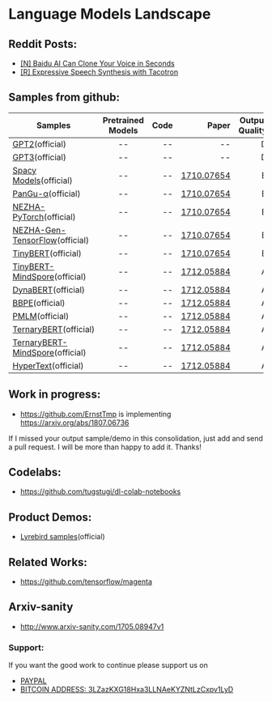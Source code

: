 # Language Models Landscape

## Reddit Posts:

- [[N] Baidu AI Can Clone Your Voice in Seconds](https://www.reddit.com/r/MachineLearning/comments/7zb2jm/n_baidu_ai_can_clone_your_voice_in_seconds/)
- [[R] Expressive Speech Synthesis with Tacotron
](https://www.reddit.com/r/MachineLearning/comments/87klvo/r_expressive_speech_synthesis_with_tacotron/)

## Samples from github:

| Samples       | Pretrained Models           | Code  | Paper  | Output Quality
| ------------- |:---------------------------:| -----:| ------:|------:|
| [GPT2](https://github.com/openai/gpt-2)(official)|--|--|--| D |
| [GPT3](https://github.com/openai/gpt-3)(official)|--|--|--| D |
| [Spacy Models](https://github.com/explosion/spacy-models)(official)|--|--|[1710.07654](https://arxiv.org/pdf/1710.07654.pdf)| B |
| [PanGu-α](https://github.com/huawei-noah/Pretrained-Language-Model/tree/master/PanGu-α)(official)|--|--|[1710.07654](https://arxiv.org/pdf/1710.07654.pdf)| B | [NEZHA-TensorFlow](https://github.com/huawei-noah/Pretrained-Language-Model/tree/master/NEZHA-TensorFlow)(official)|--|--|[1710.07654](https://arxiv.org/pdf/1710.07654.pdf)| B |
| [NEZHA-PyTorch](https://github.com/huawei-noah/Pretrained-Language-Model/tree/master/NEZHA-PyTorch)(official)|--|--|[1710.07654](https://arxiv.org/pdf/1710.07654.pdf)| B |
| [NEZHA-Gen-TensorFlow](https://github.com/huawei-noah/Pretrained-Language-Model/tree/master/NEZHA-Gen-TensorFlow)(official)|--|--|[1710.07654](https://arxiv.org/pdf/1710.07654.pdf)| B |
| [TinyBERT](https://github.com/huawei-noah/Pretrained-Language-Model/tree/master/TinyBERT)(official)|--|--|[1710.07654](https://arxiv.org/pdf/1710.07654.pdf)| B |
| [TinyBERT-MindSpore](https://github.com/huawei-noah/Pretrained-Language-Model/tree/master/TinyBERT-MindSpore)(official) | -- | -- | [1712.05884](https://arxiv.org/abs/1712.05884) | A |
| [DynaBERT](https://github.com/huawei-noah/Pretrained-Language-Model/tree/master/DynaBERT)(official) | -- | -- | [1712.05884](https://arxiv.org/abs/1712.05884) | A |
| [BBPE](https://github.com/huawei-noah/Pretrained-Language-Model/tree/master/BBPE)(official) | -- | -- | [1712.05884](https://arxiv.org/abs/1712.05884) | A |
| [PMLM](https://github.com/huawei-noah/Pretrained-Language-Model/tree/master/PMLM)(official) | -- | -- | [1712.05884](https://arxiv.org/abs/1712.05884) | A |
| [TernaryBERT](https://github.com/huawei-noah/Pretrained-Language-Model/tree/master/TernaryBERT)(official) | -- | -- | [1712.05884](https://arxiv.org/abs/1712.05884) | A |
| [TernaryBERT-MindSpore](https://github.com/huawei-noah/Pretrained-Language-Model/tree/master/TernaryBERT-MindSpore)(official) | -- | -- | [1712.05884](https://arxiv.org/abs/1712.05884) | A |
| [HyperText](https://github.com/huawei-noah/Pretrained-Language-Model/tree/master/HyperText)(official) | -- | -- | [1712.05884](https://arxiv.org/abs/1712.05884) | A |


## Work in progress:
 - https://github.com/ErnstTmp is implementing https://arxiv.org/abs/1807.06736

If I missed your output sample/demo in this consolidation, just add and send a pull request. I will be more than happy to add it. Thanks!

## Codelabs:
- https://github.com/tugstugi/dl-colab-notebooks

## Product Demos:

- [Lyrebird samples](https://lyrebird.ai/g/vWI8bJTl)(official)

## Related Works:

- https://github.com/tensorflow/magenta

## Arxiv-sanity

- http://www.arxiv-sanity.com/1705.08947v1


### Support:

If you want the good work to continue please support us on

* [PAYPAL](https://www.paypal.me/ishandutta2007)
* [BITCOIN ADDRESS: 3LZazKXG18Hxa3LLNAeKYZNtLzCxpv1LyD](https://www.coinbase.com/join/5a8e4a045b02c403bc3a9c0c)
